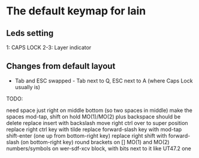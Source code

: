 # The default keymap for lain

## Leds setting
1: CAPS LOCK
2-3: Layer indicator

## Changes from default layout

- Tab and ESC swapped - Tab next to Q, ESC next to A (where Caps Lock usually is)

TODO:

need space just right on middle bottom (so two spaces in middle)
make the spaces mod-tap, shift on hold
MO(1)/MO(2) plus backspace should be delete
replace insert with backslash
move right ctrl over to super position
replace right ctrl key with tilde
replace forward-slash key with mod-tap shift-enter (one up from bottom-right key)
replace right shift with forward-slash (on bottom-right key)
round brackets on [] MO(1) and MO(2)
numbers/symbols on wer-sdf-xcv block, with bits next to it like UT47.2 one
